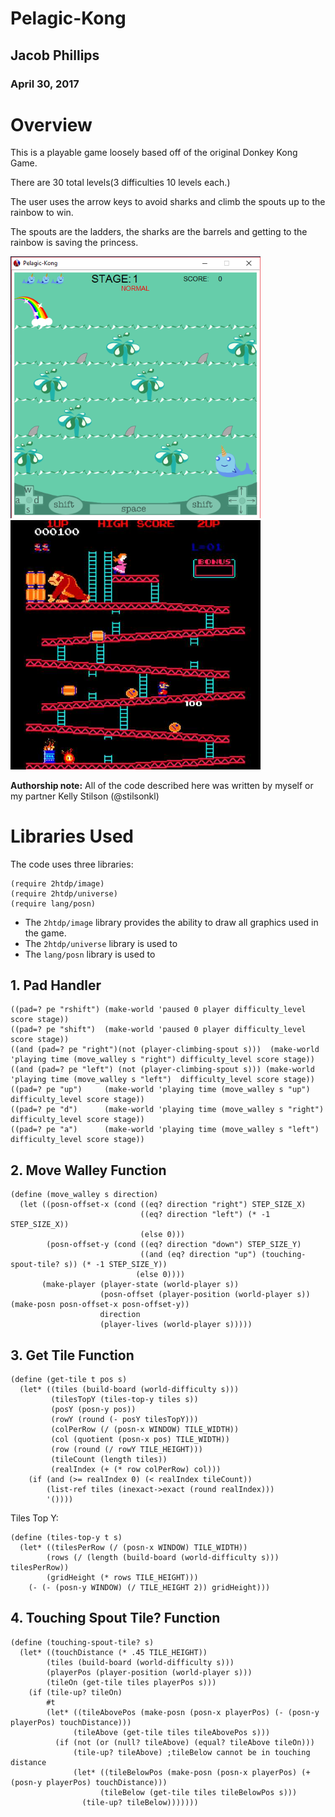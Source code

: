 # Pelagic-Kong

## Jacob Phillips
### April 30, 2017

# Overview
This is a playable game loosely based off of the original Donkey Kong Game.

There are 30 total levels(3 difficulties 10 levels each.)

The user uses the arrow keys to avoid sharks and climb the spouts up to the rainbow to win.

The spouts are the ladders, the sharks are the barrels and getting to the rainbow is saving the princess.

<img src="images/Release-Demo_gameplay.PNG" alt="Splash Screen" width="400"/> <img src="images/donkey-kong.jpg" alt="Splash Screen" width="400"/> 

**Authorship note:** All of the code described here was written by myself or my partner Kelly Stilson (@stilsonkl)

# Libraries Used
The code uses three libraries:

```
(require 2htdp/image)
(require 2htdp/universe)
(require lang/posn)
```

* The ```2htdp/image``` library provides the ability to draw all graphics used in the game.
* The ```2htdp/universe``` library is used to 
* The ```lang/posn``` library is used to 

## 1. Pad Handler

```
((pad=? pe "rshift") (make-world 'paused 0 player difficulty_level score stage))
((pad=? pe "shift")  (make-world 'paused 0 player difficulty_level score stage))
((and (pad=? pe "right")(not (player-climbing-spout s)))  (make-world 'playing time (move_walley s "right") difficulty_level score stage))
((and (pad=? pe "left") (not (player-climbing-spout s))) (make-world 'playing time (move_walley s "left")  difficulty_level score stage))
((pad=? pe "up")     (make-world 'playing time (move_walley s "up")    difficulty_level score stage))
((pad=? pe "d")      (make-world 'playing time (move_walley s "right") difficulty_level score stage))
((pad=? pe "a")      (make-world 'playing time (move_walley s "left")  difficulty_level score stage))
```
 
## 2. Move Walley Function

```
(define (move_walley s direction)
  (let ((posn-offset-x (cond ((eq? direction "right") STEP_SIZE_X)
                             ((eq? direction "left") (* -1 STEP_SIZE_X)) 
                             (else 0)))
        (posn-offset-y (cond ((eq? direction "down") STEP_SIZE_Y)
                             ((and (eq? direction "up") (touching-spout-tile? s)) (* -1 STEP_SIZE_Y))
                            (else 0))))
       (make-player (player-state (world-player s))
                    (posn-offset (player-position (world-player s)) (make-posn posn-offset-x posn-offset-y))
                    direction
                    (player-lives (world-player s)))))
```
## 3. Get Tile Function

```
(define (get-tile t pos s)
  (let* ((tiles (build-board (world-difficulty s)))
         (tilesTopY (tiles-top-y tiles s))
         (posY (posn-y pos))
         (rowY (round (- posY tilesTopY)))
         (colPerRow (/ (posn-x WINDOW) TILE_WIDTH))
         (col (quotient (posn-x pos) TILE_WIDTH))
         (row (round (/ rowY TILE_HEIGHT)))
         (tileCount (length tiles))
         (realIndex (+ (* row colPerRow) col)))
    (if (and (>= realIndex 0) (< realIndex tileCount))
        (list-ref tiles (inexact->exact (round realIndex)))
        '())))
```
Tiles Top Y:
```
(define (tiles-top-y t s)
  (let* ((tilesPerRow (/ (posn-x WINDOW) TILE_WIDTH))
        (rows (/ (length (build-board (world-difficulty s))) tilesPerRow))
        (gridHeight (* rows TILE_HEIGHT)))
    (- (- (posn-y WINDOW) (/ TILE_HEIGHT 2)) gridHeight)))
```

## 4. Touching Spout Tile? Function

```
(define (touching-spout-tile? s)
  (let* ((touchDistance (* .45 TILE_HEIGHT))
        (tiles (build-board (world-difficulty s)))
        (playerPos (player-position (world-player s)))
        (tileOn (get-tile tiles playerPos s)))
    (if (tile-up? tileOn)
        #t
        (let* ((tileAbovePos (make-posn (posn-x playerPos) (- (posn-y playerPos) touchDistance)))
              (tileAbove (get-tile tiles tileAbovePos s)))
          (if (not (or (null? tileAbove) (equal? tileAbove tileOn)))
              (tile-up? tileAbove) ;tileBelow cannot be in touching distance
              (let* ((tileBelowPos (make-posn (posn-x playerPos) (+ (posn-y playerPos) touchDistance)))
                    (tileBelow (get-tile tiles tileBelowPos s)))
                (tile-up? tileBelow)))))))
```
